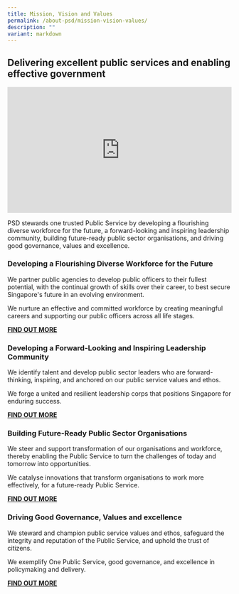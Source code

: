 ```yaml
---
title: Mission, Vision and Values
permalink: /about-psd/mission-vision-values/
description: ""
variant: markdown
---
```

<h2>Delivering excellent public services and enabling effective government</h2>


<div> <div style="position:relative;padding-top:56.25%;"> <iframe style="position:absolute;top:0;left:0;width:100%;height:100%;" align="center" allowfullscreen="" allow="accelerometer; autoplay; clipboard-write; encrypted-media; gyroscope; picture-in-picture" frameborder="0" src="https://www.youtube.com/embed/X_XBqH25A8Q"></iframe> </div> </div>



   

PSD stewards one trusted Public Service by developing a flourishing diverse workforce for the future, a forward-looking and inspiring leadership community, building future-ready public sector organisations, and driving good governance, values and excellence.


###    Developing a Flourishing Diverse Workforce for the Future


We partner public agencies to develop public officers to their fullest potential, with the continual growth of skills over their career, to best secure Singapore's future in an evolving environment.

We nurture an effective and committed workforce by creating meaningful careers and supporting our public officers across all life stages.

[**FIND OUT MORE**](/developing-careers)


###    Developing a Forward-Looking and Inspiring Leadership Community

We identify talent and develop public sector leaders who are forward-thinking, inspiring, and anchored on our public service values and ethos.

We forge a united and resilient leadership corps that positions Singapore for enduring success.

[**FIND OUT MORE**](/leadership)


###    Building Future-Ready Public Sector Organisations
    
We steer and support transformation of our organisations and workforce, thereby enabling the Public Service to turn the challenges of today and tomorrow into opportunities.

We catalyse innovations that transform organisations to work more effectively, for a future-ready Public Service.

[**FIND OUT MORE**](/transformation)


###    Driving Good Governance, Values and excellence

We steward and champion public service values and ethos, safeguard the integrity and reputation of the Public Service, and uphold the trust of citizens.

We exemplify One Public Service, good governance, and excellence in policymaking and delivery.

[**FIND OUT MORE**](/work-practices)